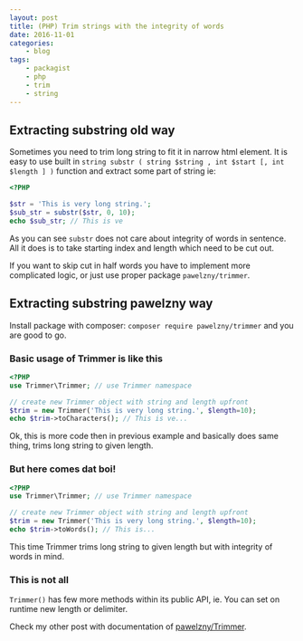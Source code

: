 ```yaml
---
layout: post
title: (PHP) Trim strings with the integrity of words
date: 2016-11-01
categories:
    - blog
tags:
    - packagist
    - php
    - trim
    - string
---
```


## Extracting substring old way

Sometimes you need to trim long string to fit it in narrow html element.
It is easy to use built in `string substr ( string $string , int $start [, int $length ] )` 
function and extract some part of
string ie:

```php
<?PHP

$str = 'This is very long string.';
$sub_str = substr($str, 0, 10);
echo $sub_str; // This is ve
```

As you can see `substr` does not care about integrity of words in sentence.
All it does is to take starting index and length which need to be cut out.

If you want to skip cut in half words you have to implement more complicated logic,
or just use proper package `pawelzny/trimmer`.

## Extracting substring pawelzny way

Install package with composer: `composer require pawelzny/trimmer` and you are good to go.

### Basic usage of Trimmer is like this

```php
<?PHP
use Trimmer\Trimmer; // use Trimmer namespace 

// create new Trimmer object with string and length upfront
$trim = new Trimmer('This is very long string.', $length=10);
echo $trim->toCharacters(); // This is ve...
```

Ok, this is more code then in previous example and basically does same thing, 
trims long string to given length.

### But here comes dat boi!

```php
<?PHP
use Trimmer\Trimmer; // use Trimmer namespace 

// create new Trimmer object with string and length upfront
$trim = new Trimmer('This is very long string.', $length=10);
echo $trim->toWords(); // This is...
```

This time Trimmer trims long string to given length but with integrity of words in mind.

### This is not all

`Trimmer()` has few more methods within its public API, ie. You can set on runtime
new length or delimiter.

Check my other post with documentation of [pawelzny/Trimmer]({{site.baseurl}}/packagist/trimmer).